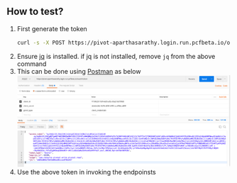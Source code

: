 ## How to test?

1. First generate the token
    ```bash
    curl -s -X POST https://pivot-aparthasarathy.login.run.pcfbeta.io/oauth/token -H "Content-Type: application/x-www-form-urlencoded" -d "client_id=f17dfc29-7c0f-4e50-af2c-06a21b670fd0&client_secret=4ddded4b-3d76-4050-b992-aca956ca489f&grant_type=client_credentials" | jq -r .access_token
    ```
1. Ensure [jq](https://stedolan.github.io/jq/) is installed. if jq is not installed, remove `jq` from the above command
1. This can be done using [Postman](https://www.getpostman.com/) as below ![SCREENSHOT](/docs/postman.png)
1. Use the above token in invoking the endpoinsts

